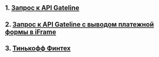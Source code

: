 ## 1. [Запрос к API Gateline](./gateline-api-simple)
## 2. [Запрос к API Gateline с выводом платежной формы в iFrame](./gateline-iframe-widget)
## 3. [Тинькофф Финтех](./movie-rental)
